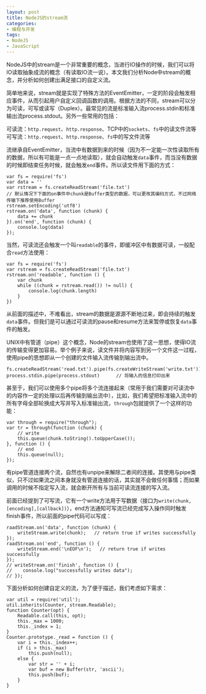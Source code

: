 ```yaml
---
layout: post
title: NodeJS的stream流
categories:
- 编程与开发
tags:
- NodeJS
- JavaScript
---
```


NodeJS中的stream是一个非常重要的概念，当进行IO操作的时候，我们可以将IO读取抽象成流的概念（有读取IO流一说）。本文我们分析Node中stream的概念，并分析如何创建出满足接口的自定义流。

简单地来说，stream就是实现了特殊方法的EventEmitter，一定的阶段会触发相应事件，从而引起用户自定义回调函数的调用。根据方法的不同，stream可以分为可读，可写或读写（Duplex）。最常见的流是标准输入流process.stdin和标准输出流process.stdout。另外一些常用的包括：

可读流：`http.request`、`http.response`、TCP中的`sockets`、`fs`中的读文件流等  
可写流：`http.request`、`http.response`、`fs`中的写文件流等

流继承自EventEmitter，当流中有数据到来的时候（因为不一定能一次性读取所有的数据，所以有可能是一点一点地读取），就会自动触发`data`事件，而当没有数据的时候即结束任务时候，就会触发`end`事件。所以读文件用下面的方式：

    var fs = require('fs')
    var data = ''
    var rstream = fs.createReadStream('file.txt')
    // 默认情况下下面的on事件中chunk是Buffer类型的数据，可以更改其编码方式，不过网络传输下推荐使用Buffer
    rstream.setEncoding('utf8')
    rstream.on('data', function (chunk) {
        data += chunk
    }).on('end', function (chunk) {
        console.log(data)
    });

当然，可读流还会触发一个叫`readable`的事件，即缓冲区中有数据可读，一般配合`read`方法使用：

    var fs = require('fs')
    var rstream = fs.createReadStream('file.txt')
    rstream.on('readable', function () {
        var chunk
        while ((chunk = rstream.read()) != null) {
            console.log(chunk.length)
        }
    })

从前面的描述中，不难看出，stream的数据是源源不断地过来，即会持续的触发`data`事件。但我们是可以通过可读流的pause和resume方法来暂停或恢复`data`事件的触发。

UNIX中有管道（pipe）这个概念，Node的stream也使用了这一思想，使得IO流的传输变得更加容易。举个例子来说，读文件并将内容写到另一个文件这一过程，使用pipe的思想即从一个创建的文件输入流传输到输出流中。

    fs.createReadStream('read.txt').pipe(fs.createWriteStream('write.txt'));
    process.stdin.pipe(process.stdout)      // 将输入的信息打印出来

甚至于，我们可以使用多个pipe将多个流连接起来（常用于我们需要对可读流中的内容作一定的处理以后再传输到输出流中），比如，我们希望把标准输入流中的所有字母全部轮换成大写并写入标准输出流，`through`包就提供了一个这样的功能：

    var through = require("through");
    var tr = through(function (chunk) {
        // write
        this.queue(chunk.toString().toUpperCase());
    }, function () {
        // end
        this.queue(null);
    });

有pipe管道连接两个流，自然也有unpipe来解除二者间的连接。其使用与pipe类似，只不过如果流之间本身就没有管道连接的话，其实就不会做任何事情；而如果调用的时候不指定写入流，就会断开所有与当前可读流连接的写入流。

前面已经提到了可写流，它有一个write方法用于写数据（接口为`write(chunk, [encoding],[callback])`），end方法通知可写流已经完成写入操作同时触发finish事件，所以前面的pipe代码可以写成：

    raadStream.on('data', function (chunk) {
        writeStream.write(chunk);   // return true if writes successfully
    });
    raadStream.on('end', function () {
        writeStream.end('\nEOF\n');   // return true if writes successfully
    });
    // writeStream.on('finish', function () {
    //    console.log("successfully writes data");
    // });

下面分析如何创建自定义的流，为了便于描述，我们考虑如下需求：

    var util = require('util');
    util.inherits(Counter, stream.Readable);
    function Counter(opt) {
        Readable.call(this, opt);
        this._max = 1000;
        this._index = 1;
    }
    Counter.prototype._read = function () {
        var i = this._index++;
        if (i > this._max)
            this.push(null);
        else {
            var str = '' + i;
            var buf = new Buffer(str, 'ascii');
            this.push(buf);
        }
    }

